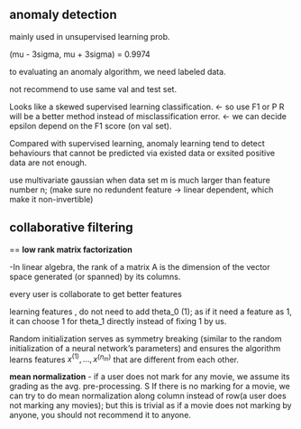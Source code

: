 ## anomaly detection

mainly used in unsupervised learning prob.


(mu - 3sigma, mu + 3sigma) = 0.9974


to evaluating an anomaly algorithm, we need labeled data.

not recommend to use same val and test set.


Looks like a skewed supervised learning classification. <- so use F1 or  P R will be a better method instead of misclassification error. <- we can decide epsilon depend on the F1 score (on val set).

Compared with supervised learning, anomaly learning tend to detect behaviours that cannot be predicted via existed data or exsited positive data are not enough.



use multivariate gaussian when data set m is much larger than feature number n; (make sure no redundent feature -> linear dependent, which make it non-invertible)


## collaborative filtering

== **low rank matrix factorization**

-In linear algebra, the rank of a matrix A is the dimension of the vector space generated (or spanned) by its columns.


every user is collaborate to get better features

learning features , do not need to add theta_0 (1); as if it need a feature as 1, it can choose 1 for theta_1 directly instead of fixing 1 by us.

Random initialization serves as symmetry breaking (similar to the random initialization of a neural network’s parameters) and ensures the algorithm learns features $x^{(1)}, \dots, x^{(n_m)}$  that are different from each other.


**mean normalization** - if a user does not mark for any movie, we assume its grading as the avg. pre-processing.
S
If  there is no marking for a movie, we can try to do mean normalization along column instead of row(a user does not marking any movies); but this is trivial as if a movie does not marking by anyone, you should not recommend it to anyone.
